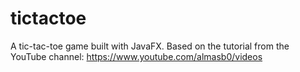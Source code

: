 # tictactoe
A tic-tac-toe game built with JavaFX.
Based on the tutorial from the YouTube channel: https://www.youtube.com/almasb0/videos
